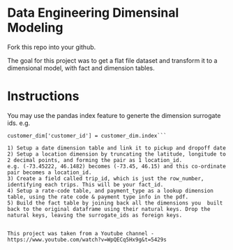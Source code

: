 # Data Engineering Dimensinal Modeling
Fork this repo into your github.

The goal for this project was to get a flat file dataset and transform it to a dimensional model, with fact and dimension tables.

# Instructions
You may use the pandas index feature to generte the dimension surrogate ids.
e.g.
   ```customer_dim = df[['customer']].reset_index(drop=True)
   customer_dim['customer_id'] = customer_dim.index``` 

1) Setup a date dimension table and link it to pickup and dropoff date
2) Setup a location dimension by truncating the latitude, longitude to 2 decimal points, and forming the pair as 1 location_id.
   e.g. (-73.45222, 46.1482) becomes (-73.45, 46.15) and this co-ordinate pair becomes a location_id.
3) Create a field called trip_id, which is just the row_number, identifying each trips. This will be your fact_id.
4) Setup a rate-code table, and payment_type as a lookup dimension table, using the rate code & payment type info in the pdf.
5) Build the fact table by joining back all the dimensions you  built back to the original dataframe using their natural keys. Drop the natural keys, leaving the surrogate_ids as foreign keys. 


This project was taken from a Youtube channel - https://www.youtube.com/watch?v=WpQECq5Hx9g&t=5429s
